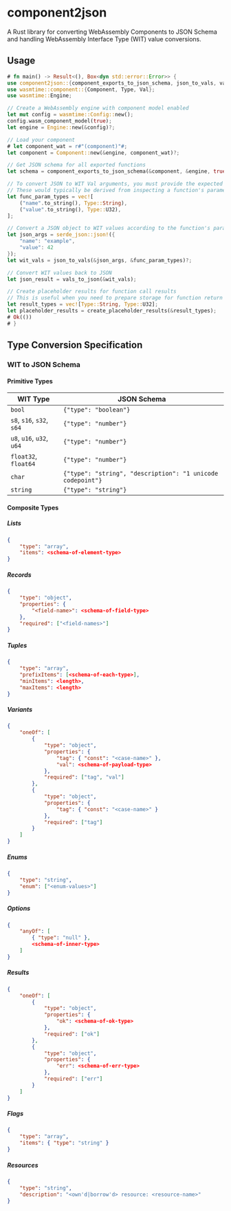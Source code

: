 # component2json

A Rust library for converting WebAssembly Components to JSON Schema and handling WebAssembly Interface Type (WIT) value conversions.

## Usage

```rust
# fn main() -> Result<(), Box<dyn std::error::Error>> {
use component2json::{component_exports_to_json_schema, json_to_vals, vals_to_json, create_placeholder_results};
use wasmtime::component::{Component, Type, Val};
use wasmtime::Engine;

// Create a WebAssembly engine with component model enabled
let mut config = wasmtime::Config::new();
config.wasm_component_model(true);
let engine = Engine::new(&config)?;

// Load your component
# let component_wat = r#"(component)"#;
let component = Component::new(&engine, component_wat)?;

// Get JSON schema for all exported functions
let schema = component_exports_to_json_schema(&component, &engine, true);

// To convert JSON to WIT Val arguments, you must provide the expected types.
// These would typically be derived from inspecting a function's parameters.
let func_param_types = vec![
    ("name".to_string(), Type::String),
    ("value".to_string(), Type::U32),
];

// Convert a JSON object to WIT values according to the function's parameter types
let json_args = serde_json::json!({
    "name": "example",
    "value": 42
});
let wit_vals = json_to_vals(&json_args, &func_param_types)?;

// Convert WIT values back to JSON
let json_result = vals_to_json(&wit_vals);

// Create placeholder results for function call results
// This is useful when you need to prepare storage for function return values
let result_types = vec![Type::String, Type::U32];
let placeholder_results = create_placeholder_results(&result_types);
# Ok(())
# }
```

## Type Conversion Specification

### WIT to JSON Schema

#### Primitive Types

| WIT Type | JSON Schema |
|----------|-------------|
| `bool` | `{"type": "boolean"}` |
| `s8`, `s16`, `s32`, `s64` | `{"type": "number"}` |
| `u8`, `u16`, `u32`, `u64` | `{"type": "number"}` |
| `float32`, `float64` | `{"type": "number"}` |
| `char` | `{"type": "string", "description": "1 unicode codepoint"}` |
| `string` | `{"type": "string"}` |

#### Composite Types

##### Lists

```json
{
    "type": "array",
    "items": <schema-of-element-type>
}
```

##### Records

```json
{
    "type": "object",
    "properties": {
        "<field-name>": <schema-of-field-type>
    },
    "required": ["<field-names>"]
}
```

##### Tuples

```json
{
    "type": "array",
    "prefixItems": [<schema-of-each-type>],
    "minItems": <length>,
    "maxItems": <length>
}
```

##### Variants

```json
{
    "oneOf": [
        {
            "type": "object",
            "properties": {
                "tag": { "const": "<case-name>" },
                "val": <schema-of-payload-type>
            },
            "required": ["tag", "val"]
        },
        {
            "type": "object",
            "properties": {
                "tag": { "const": "<case-name>" }
            },
            "required": ["tag"]
        }
    ]
}
```

##### Enums

```json
{
    "type": "string",
    "enum": ["<enum-values>"]
}
```

##### Options

```json
{
    "anyOf": [
        { "type": "null" },
        <schema-of-inner-type>
    ]
}
```

##### Results

```json
{
    "oneOf": [
        {
            "type": "object",
            "properties": {
                "ok": <schema-of-ok-type>
            },
            "required": ["ok"]
        },
        {
            "type": "object",
            "properties": {
                "err": <schema-of-err-type>
            },
            "required": ["err"]
        }
    ]
}
```

##### Flags

```json
{
    "type": "array",
    "items": { "type": "string" }
}
```

##### Resources

```json
{
    "type": "string",
    "description": "<own'd|borrow'd> resource: <resource-name>"
}
```
